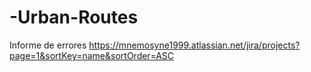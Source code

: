 # -Urban-Routes
Informe de errores https://mnemosyne1999.atlassian.net/jira/projects?page=1&sortKey=name&sortOrder=ASC
